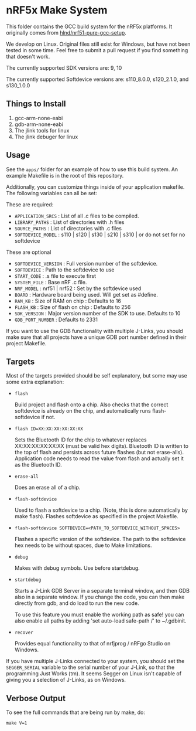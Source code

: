 nRF5x Make System
=================

This folder contains the GCC build system for the nRF5x platforms. It
originally comes from
[hlnd/nrf51-pure-gcc-setup](https://github.com/hlnd/nrf51-pure-gcc-setup).

We develop on Linux. Original files still exist for Windows, but have not been
tested in some time. Feel free to submit a pull request if you find something
that doesn't work.

The currently supported SDK versions are: 9, 10

The currently supported Softdevice versions are: s110_8.0.0, s120_2.1.0, and s130_1.0.0

Things to Install
-----------------
1. gcc-arm-none-eabi
2. gdb-arm-none-eabi
3. The jlink tools for linux
4. The jlink debuger for linux

Usage
-----

See the `apps/` folder for an example of how to use this build system. An
example Makefile is in the root of this repository.

Additionally, you can customize things inside of your application makefile.
The following variables can all be set:

These are required:
- `APPLICATION_SRCS`   : List of all .c files to be compiled.
- `LIBRARY_PATHS`      : List of directories with .h files
- `SOURCE_PATHS`       : List of directories with .c files
- `SOFTDEVICE_MODEL`   : s110 | s120 | s130 | s210 | s310 | or do not set for no softdevice

These are optional
- `SOFTDEVICE_VERSION` : Full version number of the softdevice.
- `SOFTDEVICE`         : Path to the softdevice to use
- `START_CODE`         : .s file to execute first
- `SYSTEM_FILE`        : Base nRF .c file.
- `NRF_MODEL`          : nrf51 | nrf52  : Set by the softdevice used
- `BOARD`              : Hardware board being used. Will get set as #define.
- `RAM_KB`             : Size of RAM on chip    : Defaults to 16
- `FLASH_KB`           : Size of flash on chip  : Defaults to 256
- `SDK_VERSION`        : Major version number of the SDK to use. Defaults to 10
- `GDB_PORT_NUMBER`    : Defaults to 2331

If you want to use the GDB functionality with multiple J-Links, you should
make sure that all projects have a unique GDB port number defined in their
project Makefile.


Targets
-------
Most of the targets provided should be self explanatory, but some may use some
extra explanation:

- `flash`

    Build project and flash onto a chip. Also checks that the correct softdevice is
    already on the chip, and automatically runs flash-softdevice if not.

- `flash ID=XX:XX:XX:XX:XX:XX`

    Sets the Bluetooth ID for the chip to whatever replaces XX:XX:XX:XX:XX:XX (must
    be valid hex digits). Bluetooth ID is written to the top of flash and persists
    across future flashes (but not erase-alls). Application code needs to read the
    value from flash and actually set it as the Bluetooth ID.

- `erase-all`

    Does an erase all of a chip.

- `flash-softdevice`

    Used to flash a softdevice to a chip. (Note, this is done automatically by
    make flash). Flashes softdevice as specified in the project Makefile.

- `flash-softdevice SOFTDEVICE=<PATH_TO_SOFTDEVICE_WITHOUT_SPACES>`

    Flashes a specific version of the softdevice. The path to the softdevice hex
    needs to be without spaces, due to Make limitations.

- `debug`

    Makes with debug symbols. Use before startdebug.

- `startdebug`

    Starts a J-Link GDB Server in a separate terminal window, and then GDB
    also in a separate window. If you change the code, you can then make directly
    from gdb, and do load to run the new code.

    To use this feature you must enable the working path as safe! you can also
    enable all paths by adding 'set auto-load safe-path /' to ~/.gdbinit.

- `recover`

    Provides equal functionality to that of nrfjprog / nRFgo Studio on Windows.


If you have multiple J-Links connected to your system, you should
set the `SEGGER_SERIAL` variable to the serial number of your J-Link, so that
the programming Just Works (tm). It seems Segger on Linux isn't capable of
giving you a selection of J-Links, as on Windows.


Verbose Output
--------------

To see the full commands that are being run by make, do:

    make V=1

